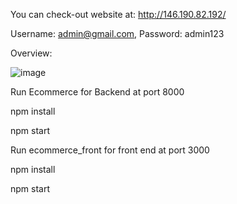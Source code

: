You can check-out website at: http://146.190.82.192/

Username: admin@gmail.com, Password: admin123

Overview:

![image](https://user-images.githubusercontent.com/62584070/225443488-fdb3d964-e712-49e0-8e17-f1184277cd09.png)




Run Ecommerce for Backend at port 8000

  npm install
  
  npm start
 
Run ecommerce_front for front end at port 3000

  npm install 
  
  npm start
